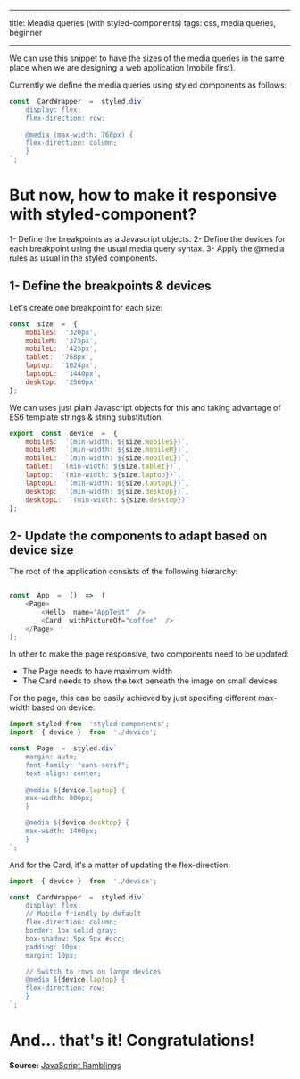 
---
title:  Meadia queries (with styled-components)
tags:  css, media queries, beginner

---
We can use this snippet to have the sizes of the media queries in the same place when we are designing a web application (mobile first).

Currently we define the media queries using styled components as follows:

```js
const  CardWrapper  =  styled.div`
	display: flex;
	flex-direction: row;
	
	@media (max-width: 768px) {
	flex-direction: column;
	}
`;
```

# But now, how to make it responsive with styled-component?

1- Define the breakpoints as a Javascript objects.
2- Define the devices for each breakpoint using the usual media query syntax.
3- Apply the @media rules as usual in the styled components.

## 1- Define the breakpoints & devices
Let's create one breakpoint for each size:

```js
const  size  =  {
	mobileS:  '320px',
	mobileM:  '375px',
	mobileL:  '425px',
	tablet:  '768px',
	laptop:  '1024px',
	laptopL:  '1440px',
	desktop:  '2560px'
};
```
We can uses just plain Javascript objects for this and taking advantage of ES6 template strings & string substitution.
```js
export  const  device  =  {
	mobileS:  `(min-width: ${size.mobileS})`,
	mobileM:  `(min-width: ${size.mobileM})`,
	mobileL:  `(min-width: ${size.mobileL})`,
	tablet:  `(min-width: ${size.tablet})`,
	laptop:  `(min-width: ${size.laptop})`,
	laptopL:  `(min-width: ${size.laptopL})`,
	desktop:  `(min-width: ${size.desktop})`,
	desktopL:  `(min-width: ${size.desktop})`
};
```

## 2- Update the components to adapt based on device size

The root of the application consists of the following hierarchy:

```js

const  App  =  ()  =>  (
	<Page>
		<Hello  name="AppTest"  />
		<Card  withPictureOf="coffee"  />
	</Page>
);
```
In other to make the page responsive, two components need to be updated:

 - The Page needs to have maximum width
 - The Card needs to show the text beneath the image on small devices

For the page, this can be easily achieved by just specifing different max-width based on device:

```js
import styled from  'styled-components';
import  { device }  from  './device';

const  Page  =  styled.div`
	margin: auto;
	font-family: "sans-serif";
	text-align: center;
	
	@media ${device.laptop} {
	max-width: 800px;
	}

	@media ${device.desktop} {
	max-width: 1400px;
	}
`;
```
And for the Card, it's a matter of updating the flex-direction:

```js
import  { device }  from  './device';

const  CardWrapper  =  styled.div`
	display: flex;
	// Mobile friendly by default
	flex-direction: column;
	border: 1px solid gray;
	box-shadow: 5px 5px #ccc;
	padding: 10px;
	margin: 10px;

	// Switch to rows on large devices
	@media ${device.laptop} {
	flex-direction: row;
	}
`;
```

# And... that's it! Congratulations!

**Source:** [JavaScript Ramblings](https://jsramblings.com/how-to-use-media-queries-with-styled-components/)
